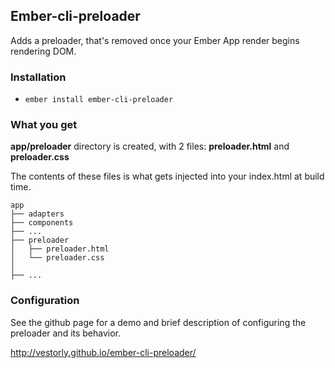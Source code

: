 ## Ember-cli-preloader

Adds a preloader, that's removed once your Ember App render begins rendering DOM.

### Installation

* `ember install ember-cli-preloader`

### What you get
**app/preloader** directory is created, with 2 files: **preloader.html** and **preloader.css**

The contents of these files is what gets injected into your index.html at build time.
```
app
├── adapters
├── components
├── ...
├── preloader
│   ├── preloader.html
│   └── preloader.css
│   
├── ...
```

### Configuration
See the github page for a demo and brief description of configuring the preloader and its behavior.

http://vestorly.github.io/ember-cli-preloader/
